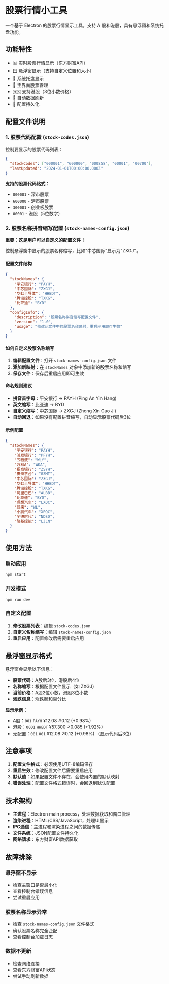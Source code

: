 # 股票行情小工具

一个基于 Electron 的股票行情显示工具，支持 A 股和港股，具有悬浮窗和系统托盘功能。

## 功能特性

- 📊 实时股票行情显示（东方财富API）
- 🪟 悬浮窗显示（支持自定义位置和大小）
- 🎯 系统托盘显示
- 📱 主界面股票管理
- 🇭🇰 支持港股（3位小数价格）
- 🔄 自动数据刷新
- 💾 配置持久化

## 配置文件说明

### 1. 股票代码配置 (`stock-codes.json`)

控制要显示的股票代码列表：

```json
{
  "stockCodes": ["000001", "600000", "000858", "00001", "00700"],
  "lastUpdated": "2024-01-01T00:00:00.000Z"
}
```

**支持的股票代码格式：**
- `000001` - 深市股票
- `600000` - 沪市股票  
- `300001` - 创业板股票
- `00001` - 港股（5位数字）

### 2. 股票名称拼音缩写配置 (`stock-names-config.json`)

**重要：这是用户可以自定义的配置文件！**

控制悬浮窗中显示的股票名称缩写，比如"中芯国际"显示为"ZXGJ"。

#### 配置文件结构

```json
{
  "stockNames": {
    "平安银行": "PAYH",
    "中芯国际": "ZXGJ",
    "华虹半导体": "HHBDT",
    "腾讯控股": "TXKG",
    "比亚迪": "BYD"
  },
  "configInfo": {
    "description": "股票名称拼音缩写配置文件",
    "version": "1.0",
    "usage": "修改此文件中的股票名称映射，重启应用即可生效"
  }
}
```

#### 如何自定义股票名称缩写

1. **编辑配置文件**：打开 `stock-names-config.json` 文件
2. **添加新映射**：在 `stockNames` 对象中添加新的股票名称和缩写
3. **保存文件**：保存后重启应用即可生效

#### 命名规则建议

- **拼音首字母**：平安银行 → PAYH (Ping An Yin Hang)
- **英文缩写**：比亚迪 → BYD
- **自定义缩写**：中芯国际 → ZXGJ (Zhong Xin Guo Ji)
- **自动回退**：如果没有配置拼音缩写，自动显示股票代码后3位

#### 示例配置

```json
{
  "stockNames": {
    "平安银行": "PAYH",
    "浦发银行": "PFYH", 
    "五粮液": "WLY",
    "万科A": "WKA",
    "招商银行": "ZSYH",
    "贵州茅台": "GZMT",
    "中芯国际": "ZXGJ",
    "华虹半导体": "HHBDT",
    "腾讯控股": "TXKG",
    "阿里巴巴": "ALBB",
    "比亚迪": "BYD",
    "理想汽车": "LXQC",
    "蔚来": "WL",
    "小鹏汽车": "XPQC",
    "宁德时代": "NDSD",
    "隆基绿能": "LJLN"
  }
}
```

## 使用方法

### 启动应用

```bash
npm start
```

### 开发模式

```bash
npm run dev
```

### 自定义配置

1. **修改股票列表**：编辑 `stock-codes.json`
2. **自定义名称缩写**：编辑 `stock-names-config.json`
3. **重启应用**：配置修改后需要重启应用

## 悬浮窗显示格式

悬浮窗会显示以下信息：

- **股票代码**：A股后3位，港股后4位
- **名称缩写**：根据配置文件显示（如 ZXGJ）
- **当前价格**：A股2位小数，港股3位小数
- **涨跌信息**：涨跌额和百分比

**显示示例：**
- A股：`001` `PAYH` ¥12.08 ↗0.12 (+0.98%)
- 港股：`0001` `HHBDT` ¥57.300 ↗0.085 (+1.92%)
- 无配置：`001` `001` ¥12.08 ↗0.12 (+0.98%) （显示代码后3位）

## 注意事项

1. **配置文件格式**：必须使用UTF-8编码保存
2. **重启生效**：修改配置文件后需要重启应用
3. **默认值**：如果配置文件不存在，会使用内置的默认映射
4. **错误处理**：配置文件格式错误时，会回退到默认配置

## 技术架构

- **主进程**：Electron main process，处理数据获取和窗口管理
- **渲染进程**：HTML/CSS/JavaScript，处理UI显示
- **IPC通信**：主进程和渲染进程之间的数据传递
- **文件系统**：JSON配置文件持久化
- **网络请求**：东方财富API数据获取

## 故障排除

### 悬浮窗不显示
- 检查主窗口是否最小化
- 查看控制台错误信息
- 尝试重启应用

### 股票名称显示异常
- 检查 `stock-names-config.json` 文件格式
- 确认股票名称完全匹配
- 查看控制台加载日志

### 数据不更新
- 检查网络连接
- 查看东方财富API状态
- 尝试手动刷新数据
